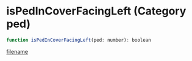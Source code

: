 # isPedInCoverFacingLeft (Category ped)

```js
function isPedInCoverFacingLeft(ped: number): boolean
```

[filename](isPedInCoverFacingLeft_m.md ':include')